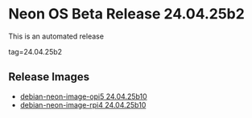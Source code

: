 # Neon OS Beta Release 24.04.25b2
This is an automated release

tag=24.04.25b2

## Release Images
- [debian-neon-image-opi5 24.04.25b10](https://2222.us/app/files/neon_images/core/opi5/dev/debian-neon-image-opi5_2024-04-25_19_32.img.xz)
- [debian-neon-image-rpi4 24.04.25b10](https://2222.us/app/files/neon_images/core/rpi4/dev/debian-neon-image-rpi4_2024-04-25_19_32.img.xz)
